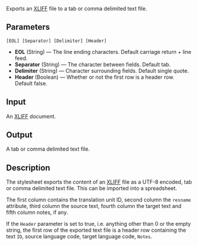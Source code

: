 Exports an [XLIFF](http://docs.oasis-open.org/xliff/v1.2/os/xliff-core.html) file to a tab or comma delimited text file.

## Parameters

`[EOL] [Separator] [Delimiter] [Header]`

* **EOL** (String) — The line ending characters. Default carriage return + line feed.
* **Separator** (String) — The character between fields. Default tab.
* **Delimiter** (String) — Character surrounding fields. Default single quote.
* **Header** (Boolean) — Whether or not the first row is a header row. Default false.

## Input

An [XLIFF](http://docs.oasis-open.org/xliff/v1.2/os/xliff-core.html) document.

## Output

A tab or comma delimited text file.

## Description

The stylesheet exports the content of an [XLIFF](http://docs.oasis-open.org/xliff/v1.2/os/xliff-core.html) file as a UTF-8 encoded, tab or comma delimited text file. This can be imported into a spreadsheet.

The first column contains the translation unit ID, second column the `resname` attribute, third column the source text, fourth column the target text and fifth column notes, if any.

If the `Header` parameter is set to true, i.e. anything other than 0 or the empty string, the first row of the exported text file is a header row containing the text `ID`, source language code, target language code, `Notes`.
